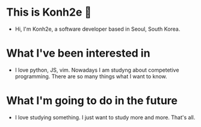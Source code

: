 # This is Konh2e 🚀
* Hi, I'm Konh2e, a software developer based in Seoul, South Korea.

# What I've been interested in 
* I love python, JS, vim. Nowadays I am studyng about competetive programming. There are so many things what I want to know.

# What I'm going to do in the future
* I love studying something. I just want to study more and more. That's all.
